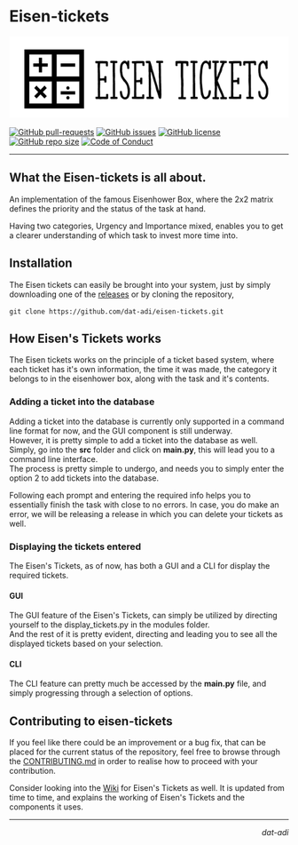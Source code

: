 # Eisen-tickets

<p align="center">
    <img src="assets/large-logo.PNG" alt="eisen-tickets logo">
</p>


[![GitHub pull-requests](https://img.shields.io/github/issues-pr/dat-adi/eisen-tickets.svg?style=for-the-badge&logo=appveyor)](https://github.com/dat-adi/eisen-tickets/pulls)
[![GitHub issues](https://img.shields.io/github/issues/dat-adi/eisen-tickets.svg?style=for-the-badge&logo=appveyor)](https://github.com/dat-adi/eisen-tickets/issues)
[![GitHub license](https://img.shields.io/github/license/dat-adi/eisen-tickets.svg?style=for-the-badge&logo=appveyor)](https://github.com/dat-adi/eisen-tickets/blob/master/LICENSE)
[![GitHub repo size](https://img.shields.io/github/repo-size/dat-adi/eisen-tickets.svg?style=for-the-badge&logo=appveyor)](https://github.com/dat-adi/eisen-tickets)
[![Code of Conduct](https://img.shields.io/badge/code%20of-conduct-ff69b4.svg?style=for-the-badge&logo=appveyor)](https://github.com/dat-adi/eisen-tickets/blob/master/.github/CODE_OF_CONDUCT.md)

---

## What the Eisen-tickets is all about.
An implementation of the famous Eisenhower Box, where the 2x2 matrix defines
the priority and the status of the task at hand.

Having two categories, Urgency and Importance mixed, enables you to get a clearer
understanding of which task to invest more time into.

## Installation
The Eisen tickets can easily be brought into your system, just by simply downloading one of the [releases](https://github.com/dat-adi/eisen-tickets/releases) or by cloning the repository,
```shell
git clone https://github.com/dat-adi/eisen-tickets.git
```

## How Eisen's Tickets works
The Eisen tickets works on the principle of a ticket based system, where each ticket has it's own 
information, the time it was made, the category it belongs to in the eisenhower box, along with the task and it's contents.

### Adding a ticket into the database
Adding a ticket into the database is currently only supported in a command line format for now, and the GUI component is still underway.\
However, it is pretty simple to add a ticket into the database as well.\
Simply, go into the **src** folder and click on **main.py**, this will lead you to a command line interface.\
The process is pretty simple to undergo, and needs you to simply enter the option 2 to add tickets into the database.

Following each prompt and entering the required info helps you to essentially finish the task with close to no errors.
In case, you do make an error, we will be releasing a release in which you can delete your tickets as well.

### Displaying the tickets entered
The Eisen's Tickets, as of now, has both a GUI and a CLI for display the required tickets.

#### GUI
The GUI feature of the Eisen's Tickets, can simply be utilized by directing yourself to the display_tickets.py in the modules folder.\
And the rest of it is pretty evident, directing and leading you to see all the displayed tickets based on your selection.

#### CLI
The CLI feature can pretty much be accessed by the **main.py** file, and simply progressing through a selection of options.


## Contributing to eisen-tickets
If you feel like there could be an improvement or a bug fix, that can be placed for the current status of the repository,
feel free to browse through the [CONTRIBUTING.md](https://github.com/dat-adi/eisen-tickets/blob/master/CONTRIBUTING.md) in order to realise how to proceed with your contribution.

Consider looking into the [Wiki](https://github.com/dat-adi/eisen-tickets/wiki) for Eisen's Tickets as well. It is updated from time to time, and explains the working of Eisen's Tickets and the components it uses.

---
<p align="right"><i>dat-adi</i></p>
